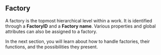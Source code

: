 ## Factory

A factory is the topmost hierarchical level within a work. It is identified through a **FactoryID** and a **Factory name**. Various properties and global attributes can also be assigned to a factory.

In the next section, you will learn about how to handle factories, their functions, and the possibilities they present.

